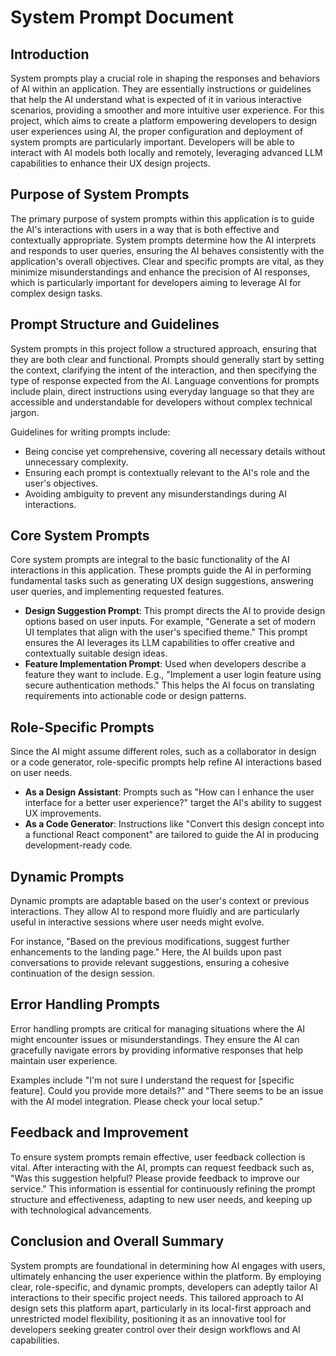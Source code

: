 # System Prompt Document

## Introduction
System prompts play a crucial role in shaping the responses and behaviors of AI within an application. They are essentially instructions or guidelines that help the AI understand what is expected of it in various interactive scenarios, providing a smoother and more intuitive user experience. For this project, which aims to create a platform empowering developers to design user experiences using AI, the proper configuration and deployment of system prompts are particularly important. Developers will be able to interact with AI models both locally and remotely, leveraging advanced LLM capabilities to enhance their UX design projects.

## Purpose of System Prompts
The primary purpose of system prompts within this application is to guide the AI's interactions with users in a way that is both effective and contextually appropriate. System prompts determine how the AI interprets and responds to user queries, ensuring the AI behaves consistently with the application's overall objectives. Clear and specific prompts are vital, as they minimize misunderstandings and enhance the precision of AI responses, which is particularly important for developers aiming to leverage AI for complex design tasks.

## Prompt Structure and Guidelines
System prompts in this project follow a structured approach, ensuring that they are both clear and functional. Prompts should generally start by setting the context, clarifying the intent of the interaction, and then specifying the type of response expected from the AI. Language conventions for prompts include plain, direct instructions using everyday language so that they are accessible and understandable for developers without complex technical jargon.

Guidelines for writing prompts include:
- Being concise yet comprehensive, covering all necessary details without unnecessary complexity.
- Ensuring each prompt is contextually relevant to the AI's role and the user's objectives.
- Avoiding ambiguity to prevent any misunderstandings during AI interactions.

## Core System Prompts
Core system prompts are integral to the basic functionality of the AI interactions in this application. These prompts guide the AI in performing fundamental tasks such as generating UX design suggestions, answering user queries, and implementing requested features.

- **Design Suggestion Prompt**: This prompt directs the AI to provide design options based on user inputs. For example, "Generate a set of modern UI templates that align with the user's specified theme." This prompt ensures the AI leverages its LLM capabilities to offer creative and contextually suitable design ideas.
- **Feature Implementation Prompt**: Used when developers describe a feature they want to include. E.g., "Implement a user login feature using secure authentication methods." This helps the AI focus on translating requirements into actionable code or design patterns.

## Role-Specific Prompts
Since the AI might assume different roles, such as a collaborator in design or a code generator, role-specific prompts help refine AI interactions based on user needs.

- **As a Design Assistant**: Prompts such as "How can I enhance the user interface for a better user experience?" target the AI's ability to suggest UX improvements.
- **As a Code Generator**: Instructions like "Convert this design concept into a functional React component" are tailored to guide the AI in producing development-ready code.

## Dynamic Prompts
Dynamic prompts are adaptable based on the user's context or previous interactions. They allow AI to respond more fluidly and are particularly useful in interactive sessions where user needs might evolve.

For instance, "Based on the previous modifications, suggest further enhancements to the landing page." Here, the AI builds upon past conversations to provide relevant suggestions, ensuring a cohesive continuation of the design session.

## Error Handling Prompts
Error handling prompts are critical for managing situations where the AI might encounter issues or misunderstandings. They ensure the AI can gracefully navigate errors by providing informative responses that help maintain user experience.

Examples include "I'm not sure I understand the request for [specific feature]. Could you provide more details?" and "There seems to be an issue with the AI model integration. Please check your local setup."

## Feedback and Improvement
To ensure system prompts remain effective, user feedback collection is vital. After interacting with the AI, prompts can request feedback such as, "Was this suggestion helpful? Please provide feedback to improve our service." This information is essential for continuously refining the prompt structure and effectiveness, adapting to new user needs, and keeping up with technological advancements.

## Conclusion and Overall Summary
System prompts are foundational in determining how AI engages with users, ultimately enhancing the user experience within the platform. By employing clear, role-specific, and dynamic prompts, developers can adeptly tailor AI interactions to their specific project needs. This tailored approach to AI design sets this platform apart, particularly in its local-first approach and unrestricted model flexibility, positioning it as an innovative tool for developers seeking greater control over their design workflows and AI capabilities.